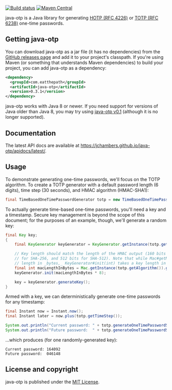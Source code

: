 [![Build status](https://travis-ci.org/jchambers/java-otp.svg?branch=master)](https://travis-ci.org/jchambers/java-otp)
[![Maven Central](https://maven-badges.herokuapp.com/maven-central/com.eatthepath/java-otp/badge.svg)](https://maven-badges.herokuapp.com/maven-central/com.eatthepath/java-otp)

java-otp is a Java library for generating [HOTP (RFC 4226)](https://tools.ietf.org/html/rfc4226) or [TOTP (RFC 6238)](https://tools.ietf.org/html/rfc6238) one-time passwords.

## Getting java-otp

You can download java-otp as a jar file (it has no dependencies) from the [GitHub releases page](https://github.com/jchambers/java-otp/releases) and add it to your project's classpath. If you're using Maven (or something that understands Maven dependencies) to build your project, you can add java-otp as a dependency:

```xml
<dependency>
  <groupId>com.eatthepath</groupId>
  <artifactId>java-otp</artifactId>
  <version>0.3.1</version>
</dependency>
```

java-otp works with Java 8 or newer. If you need support for versions of Java older than Java 8, you may try using [java-otp v0.1](https://github.com/jchambers/java-otp/releases/tag/java-otp-0.1.0) (although it is no longer supported).

## Documentation

The latest API docs are available at https://jchambers.github.io/java-otp/apidocs/latest/.

## Usage

To demonstrate generating one-time passwords, we'll focus on the TOTP algorithm. To create a TOTP generator with a default password length (6 digits), time step (30 seconds), and HMAC algorithm (HMAC-SHA1):

```java
final TimeBasedOneTimePasswordGenerator totp = new TimeBasedOneTimePasswordGenerator();
```

To actually generate time-based one-time passwords, you'll need a key and a timestamp. Secure key management is beyond the scope of this document; for the purposes of an example, though, we'll generate a random key:

```java
final Key key;
{
    final KeyGenerator keyGenerator = KeyGenerator.getInstance(totp.getAlgorithm());

    // Key length should match the length of the HMAC output (160 bits for SHA-1, 256 bits
    // for SHA-256, and 512 bits for SHA-512). Note that while Mac#getMacLength() returns a
    // length in _bytes,_ KeyGenerator#init(int) takes a key length in _bits._
    final int macLengthInBytes = Mac.getInstance(totp.getAlgorithm()).getMacLength();
    keyGenerator.init(macLengthInBytes * 8);

    key = keyGenerator.generateKey();
}
```

Armed with a key, we can deterministically generate one-time passwords for any timestamp:

```java
final Instant now = Instant.now();
final Instant later = now.plus(totp.getTimeStep());

System.out.println("Current password: " + totp.generateOneTimePasswordString(key, now));
System.out.println("Future password:  " + totp.generateOneTimePasswordString(key, later));
```

…which produces (for one randomly-generated key):

```
Current password: 164092
Future password:  046148
```

## License and copyright

java-otp is published under the [MIT License](https://opensource.org/licenses/MIT).
